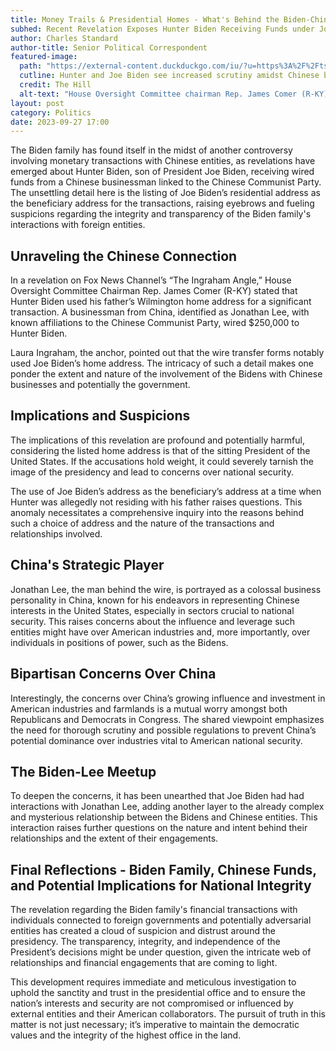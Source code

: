 ```yaml
---
title: Money Trails & Presidential Homes - What's Behind the Biden-China Connection?
subhed: Recent Revelation Exposes Hunter Biden Receiving Funds under Joe Biden’s Residential Address
author: Charles Standard
author-title: Senior Political Correspondent
featured-image: 
  path: "https://external-content.duckduckgo.com/iu/?u=https%3A%2F%2Ftse1.mm.bing.net%2Fth%3Fid%3DOIF.qfSnJUOhnVoyA0MAjeN2Ew%26pid%3DApi&f=1&ipt=a333f80cb63bc2151a5e0ed28a91e7197da94ec3f2d5f0b789d6dfbe3bb36e42&ipo=images"
  cutline: Hunter and Joe Biden see increased scrutiny amidst Chinese business ties controversy.
  credit: The Hill
  alt-text: "House Oversight Committee chairman Rep. James Comer (R-KY) speaking to reporters."
layout: post
category: Politics
date: 2023-09-27 17:00
---
```


The Biden family has found itself in the midst of another controversy involving monetary transactions with Chinese entities, as revelations have emerged about Hunter Biden, son of President Joe Biden, receiving wired funds from a Chinese businessman linked to the Chinese Communist Party. The unsettling detail here is the listing of Joe Biden’s residential address as the beneficiary address for the transactions, raising eyebrows and fueling suspicions regarding the integrity and transparency of the Biden family's interactions with foreign entities.

## Unraveling the Chinese Connection
In a revelation on Fox News Channel’s “The Ingraham Angle,” House Oversight Committee Chairman Rep. James Comer (R-KY) stated that Hunter Biden used his father’s Wilmington home address for a significant transaction. A businessman from China, identified as Jonathan Lee, with known affiliations to the Chinese Communist Party, wired $250,000 to Hunter Biden.

Laura Ingraham, the anchor, pointed out that the wire transfer forms notably used Joe Biden’s home address. The intricacy of such a detail makes one ponder the extent and nature of the involvement of the Bidens with Chinese businesses and potentially the government.

## Implications and Suspicions
The implications of this revelation are profound and potentially harmful, considering the listed home address is that of the sitting President of the United States. If the accusations hold weight, it could severely tarnish the image of the presidency and lead to concerns over national security.

The use of Joe Biden’s address as the beneficiary’s address at a time when Hunter was allegedly not residing with his father raises questions. This anomaly necessitates a comprehensive inquiry into the reasons behind such a choice of address and the nature of the transactions and relationships involved.

## China's Strategic Player
Jonathan Lee, the man behind the wire, is portrayed as a colossal business personality in China, known for his endeavors in representing Chinese interests in the United States, especially in sectors crucial to national security. This raises concerns about the influence and leverage such entities might have over American industries and, more importantly, over individuals in positions of power, such as the Bidens.

## Bipartisan Concerns Over China
Interestingly, the concerns over China’s growing influence and investment in American industries and farmlands is a mutual worry amongst both Republicans and Democrats in Congress. The shared viewpoint emphasizes the need for thorough scrutiny and possible regulations to prevent China’s potential dominance over industries vital to American national security.

## The Biden-Lee Meetup
To deepen the concerns, it has been unearthed that Joe Biden had had interactions with Jonathan Lee, adding another layer to the already complex and mysterious relationship between the Bidens and Chinese entities. This interaction raises further questions on the nature and intent behind their relationships and the extent of their engagements.

## Final Reflections - Biden Family, Chinese Funds, and Potential Implications for National Integrity
The revelation regarding the Biden family's financial transactions with individuals connected to foreign governments and potentially adversarial entities has created a cloud of suspicion and distrust around the presidency. The transparency, integrity, and independence of the President’s decisions might be under question, given the intricate web of relationships and financial engagements that are coming to light. 

This development requires immediate and meticulous investigation to uphold the sanctity and trust in the presidential office and to ensure the nation’s interests and security are not compromised or influenced by external entities and their American collaborators. The pursuit of truth in this matter is not just necessary; it’s imperative to maintain the democratic values and the integrity of the highest office in the land.
